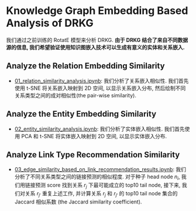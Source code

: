# Knowledge Graph Embedding Based Analysis of DRKG

我们通过之前训练的 RotatE 模型来分析 DRKG. **由于 DRKG 结合了来自不同数据源的信息, 我们希望验证使用知识图嵌入技术可以生成有意义的实体和关系嵌入.**

## Analyze the Relation Embedding Similarity

- [01_relation_similarity_analysis.ipynb](01_relation_similarity_analysis.ipynb): 我们分析了关系嵌入相似性. 我们首先使用 t-SNE 将关系嵌入映射到 2D 空间, 以显示关系嵌入分布, 然后绘制不同关系类型之间的成对相似性(the pair-wise similarity).

## Analyze the Entity Embedding Similarity

- [02_entity_similarity_analysis.ipynb](02_entity_similarity_analysis.ipynb): 我们分析了实体嵌入相似性. 我们首先使用 PCA 和 t-SNE 将实体嵌入映射到 2D 空间, 以显示实体嵌入分布.

## Analyze Link Type Recommendation Similarity

- [03_edge_similarity_based_on_link_recommendation_results.ipynb](03_edge_similarity_based_on_link_recommendation_results.ipynb): 我们分析了不同关系类型之间的链接预测的相似程度. 对于种子 head node $n_i$, 我们用链接预测 score 找到关系 $r_j$ 下最可能成立的 top10 tail node, 接下来, 我们对关系 $r_{j'}$ 重复上述工作, 并计算关系 $r_j$ 和 $r_{j'}$ 的 top10 tail node 集合的 Jaccard 相似系数 (the Jaccard similarity coefficient).
